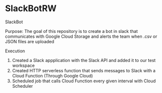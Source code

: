 # SlackBotRW
SlackBot

Purpose: The goal of this repository is to create a bot in slack that communicates with Google Cloud Storage
         and alerts the team when .csv or JSON files are uploaded

Execution
  1. Created a Slack appplication with the Slack API and added it to our test workspace
  2. Created HTTP serverless function that sends messages to Slack with a Cloud Function (Through Google Cloud)
  3. Scheduled job that calls Cloud Function every given interval with Cloud Scheduler
